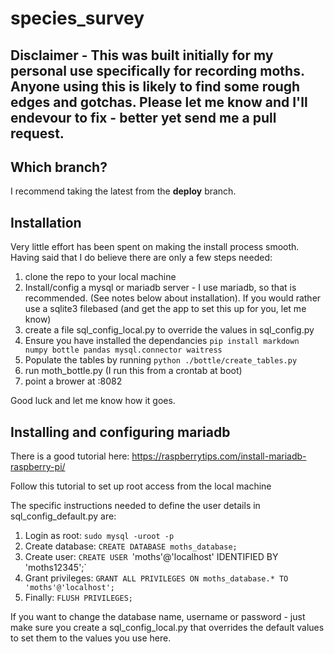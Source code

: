 # species_survey

## Disclaimer - This was built initially for my personal use specifically for recording moths. Anyone using this is likely to find some rough edges and gotchas. Please let me know and I'll endevour to fix - better yet send me a pull request.

## Which branch?
I recommend taking the latest from the __deploy__ branch.

## Installation
Very little effort has been spent on making the install process smooth.
Having said that I do believe there are only a few steps needed:

1. clone the repo to your local machine
2. Install/config a mysql or mariadb server - I use mariadb, so that is recommended. (See notes below about installation). If you would rather use a sqlite3 filebased (and get the app to set this up for you, let me know)
3. create a file sql_config_local.py to override the values in sql_config.py
4. Ensure you have installed the dependancies 
```pip install markdown numpy bottle pandas mysql.connector waitress```
5. Populate the tables by running `python ./bottle/create_tables.py` 
6. run moth_bottle.py (I run this from a crontab at boot)
7. point a brower at <your machine>:8082

Good luck and let me know how it goes.
  
  
  
## Installing and configuring mariadb
There is a good tutorial here: https://raspberrytips.com/install-mariadb-raspberry-pi/
  
Follow this tutorial to set up root access from the local machine

The specific instructions needed to define the user details in sql_config_default.py are:

  1. Login as root: `sudo mysql -uroot -p`
  2. Create database: `CREATE DATABASE moths_database;`
  3. Create user: `CREATE USER `'moths'@'localhost' IDENTIFIED BY 'moths12345';`
  4. Grant privileges: `GRANT ALL PRIVILEGES ON moths_database.* TO 'moths'@'localhost';`
  5. Finally: `FLUSH PRIVILEGES;`
  
If you want to change the database name, username or password - just make sure you create a sql_config_local.py that overrides the default values to set them to the values you use here.
  
